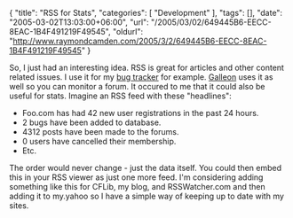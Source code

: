 {
	"title": "RSS for Stats",
	"categories": [
		"Development"
	],
	"tags": [],
	"date": "2005-03-02T13:03:00+06:00",
	"url": "/2005/03/02/649445B6-EECC-8EAC-1B4F491219F49545",
	"oldurl": "http://www.raymondcamden.com/2005/3/2/649445B6-EECC-8EAC-1B4F491219F49545"
}

So, I just had an interesting idea. RSS is great for articles and other content related issues. I use it for my <a href="http://www.camdenfamily.com/morpheus/downloads/bugtracker.zip">bug tracker</a> for example. <a href="http://ray.camdenfamily.com/forums">Galleon</a> uses it as well so you can monitor a forum. It occured to me that it could also be useful for stats. Imagine an RSS feed with these "headlines":

<ul>
<li>Foo.com has had 42 new user registrations in the past 24 hours.
<li>2 bugs have been added to database.
<li>4312 posts have been made to the forums.
<li>0 users have cancelled their membership.
<li>Etc.
</ul>

The order would never change - just the data itself. You could then embed this in your RSS viewer as just one more feed. I'm considering adding something like this for CFLib, my blog, and RSSWatcher.com and then adding it to my.yahoo so I have a simple way of keeping up to date with my sites.